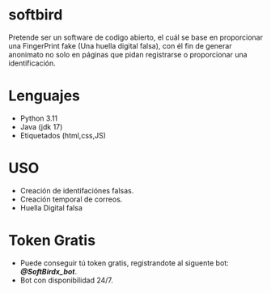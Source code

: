 # softbird
Pretende ser un software de codigo abierto, el cuál se base en proporcionar una FingerPrint fake (Una huella digital falsa), con él fin de generar anonimato no solo en páginas que pidan registrarse o proporcionar una identificación. 

# Lenguajes
 - Python 3.11
 - Java (jdk 17)
 - Etiquetados (html,css,JS)

# USO
  - Creación de identifaciónes falsas.
  - Creación temporal de correos.
  - Huella Digital falsa

# Token Gratis
 -  Puede conseguir tú token gratis, registrandote al siguente bot: ***@SoftBirdx_bot***.
 -  Bot con disponibilidad 24/7.

